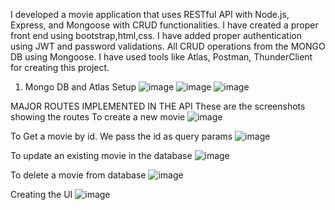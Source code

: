 I developed a movie application that uses  RESTful API with Node.js, Express, and Mongoose with CRUD functionalities.
I have created a proper front end using bootstrap,html,css. I have added proper authentication  using JWT and password validations.
All CRUD operations from the MONGO DB using Mongoose. I have used tools like Atlas, Postman, ThunderClient for creating this project.

1. Mongo DB and Atlas Setup
![image](https://user-images.githubusercontent.com/119617848/210272716-3ed71e38-ebcb-4db7-93b6-42ccd0945789.png)
![image](https://user-images.githubusercontent.com/119617848/210272828-7a112aa2-1a9c-4d54-b4cc-1f4c4eebc5b5.png)
![image](https://user-images.githubusercontent.com/119617848/210272854-e4593732-64fb-4c19-b5eb-71d9e47983d1.png)

MAJOR ROUTES IMPLEMENTED IN THE API
These are the screenshots showing the routes
To create a new movie
![image](https://user-images.githubusercontent.com/119617848/210273151-39d415b9-a41c-45a2-8790-c99de64024f5.png)

To Get a movie by id. We pass the id as query params
![image](https://user-images.githubusercontent.com/119617848/210273327-2e2b6fc6-8a90-4ab4-a01b-668fa7da3f41.png)

To update an existing movie in the database
![image](https://user-images.githubusercontent.com/119617848/210273407-58526d3c-1989-48f4-9511-55f8d45c4be8.png)

To delete a movie from database
![image](https://user-images.githubusercontent.com/119617848/210273520-cb57de07-cd7e-4154-a0ef-3455d12d5dd4.png)

Creating the UI
![image](https://user-images.githubusercontent.com/119617848/210273997-62920ada-f2bb-43ea-a5dd-1eca8afed86f.png)














